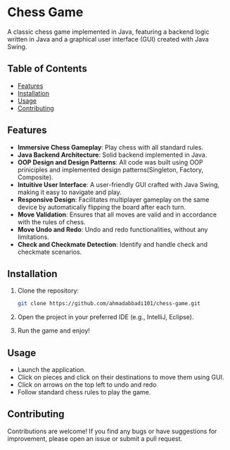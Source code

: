 # Chess Game

A classic chess game implemented in Java, featuring a backend logic written in Java and a graphical user interface (GUI) created with Java Swing.

## Table of Contents

- [Features](#features)
- [Installation](#installation)
- [Usage](#usage)
- [Contributing](#contributing)

## Features

- **Immersive Chess Gameplay**: Play chess with all standard rules.
- **Java Backend Architecture**: Solid backend implemented in Java.
- **OOP Design and Design Patterns**: All code was built using OOP priniciples and implemented design patterns(Singleton, Factory, Composite).
- **Intuitive User Interface**: A user-friendly GUI crafted with Java Swing, making it easy to navigate and play.
- **Responsive Design**: Facilitates multiplayer gameplay on the same device by automatically flipping the board after each turn.
- **Move Validation**: Ensures that all moves are valid and in accordance with the rules of chess.
- **Move Undo and Redo**: Undo and redo functionalities, without any limitations.
- **Check and Checkmate Detection**: Identify and handle check and checkmate scenarios.

## Installation

1. Clone the repository:

   ```bash
   git clone https://github.com/ahmadabbadi101/chess-game.git
   ```

2. Open the project in your preferred IDE (e.g., IntelliJ, Eclipse).

3. Run the game and enjoy!

## Usage

- Launch the application.
- Click on pieces and click on their destinations to move them using GUI.
- Click on arrows on the top left to undo and redo
- Follow standard chess rules to play the game.

## Contributing

Contributions are welcome! If you find any bugs or have suggestions for improvement, please open an issue or submit a pull request.
